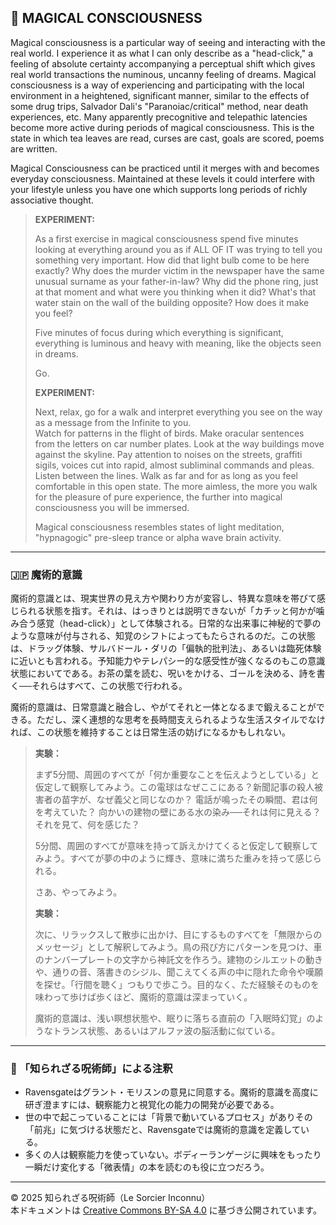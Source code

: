 ## 🧛 MAGICAL CONSCIOUSNESS

Magical consciousness is a particular way of seeing and interacting with the real world. I experience it as what I can only describe as a "head-click," a feeling of absolute certainty accompanying a perceptual shift which gives real world transactions the numinous, uncanny feeling of dreams. Magical consciousness is a way of experiencing and participating with the local environment in a heightened, significant manner, similar to the effects of some drug trips, Salvador Dali's "Paranoiac/critical" method, near death experiences, etc. Many apparently precognitive and telepathic latencies become more active during periods of magical consciousness. This is the state in which tea leaves are read, curses are cast, goals are scored, poems are written.

Magical Consciousness can be practiced until it merges with and becomes everyday consciousness. Maintained at these levels it could interfere with your lifestyle unless you have one which supports long periods of richly associative thought.

> **EXPERIMENT:**
> 
> As a first exercise in magical consciousness spend five minutes looking at everything around you as if ALL OF IT was trying to tell you something very important. How did that light bulb come to be here exactly? Why does the murder victim in the newspaper have the same unusual surname as your father-in-law? Why did the phone ring, just at that moment and what were you thinking when it did? What's that water stain on the wall of the building opposite? How does it make you feel?
>
> Five minutes of focus during which everything is significant, everything is luminous and heavy with meaning, like the objects seen in dreams.
>
>Go.
>
>**EXPERIMENT:**
>
> Next, relax, go for a walk and interpret everything you see on the way as a message from the Infinite to you.  
Watch for patterns in the flight of birds. Make oracular sentences from the letters on car number plates. Look at the way buildings move against the skyline. Pay attention to noises on the streets, graffiti sigils, voices cut into rapid, almost subliminal commands and pleas. Listen between the lines. Walk as far and for as long as you feel comfortable in this open state. The more aimless, the more you walk for the pleasure of pure experience, the further into magical consciousness you will be immersed.
>
> Magical consciousness resembles states of light meditation, "hypnagogic" pre-sleep trance or alpha wave brain activity.

---

### 🇯🇵 魔術的意識

魔術的意識とは、現実世界の見え方や関わり方が変容し、特異な意味を帯びて感じられる状態を指す。それは、はっきりとは説明できないが「カチッと何かが噛み合う感覚（head-click）」として体験される。日常的な出来事に神秘的で夢のような意味が付与される、知覚のシフトによってもたらされるのだ。この状態は、ドラッグ体験、サルバドール・ダリの「偏執的批判法」、あるいは臨死体験に近いとも言われる。予知能力やテレパシー的な感受性が強くなるのもこの意識状態においてである。お茶の葉を読む、呪いをかける、ゴールを決める、詩を書く──それらはすべて、この状態で行われる。

魔術的意識は、日常意識と融合し、やがてそれと一体となるまで鍛えることができる。ただし、深く連想的な思考を長時間支えられるような生活スタイルでなければ、この状態を維持することは日常生活の妨げになるかもしれない。

> **実験：**  
>
> まず5分間、周囲のすべてが「何か重要なことを伝えようとしている」と仮定して観察してみよう。この電球はなぜここにある？新聞記事の殺人被害者の苗字が、なぜ義父と同じなのか？ 電話が鳴ったその瞬間、君は何を考えていた？ 向かいの建物の壁にある水の染み──それは何に見える？ それを見て、何を感じた？
> 
> 5分間、周囲のすべてが意味を持って訴えかけてくると仮定して観察してみよう。すべてが夢の中のように輝き、意味に満ちた重みを持って感じられる。
> 
> さあ、やってみよう。
>
> **実験：**
> 
> 次に、リラックスして散歩に出かけ、目にするものすべてを「無限からのメッセージ」として解釈してみよう。鳥の飛び方にパターンを見つけ、車のナンバープレートの文字から神託文を作ろう。建物のシルエットの動きや、通りの音、落書きのシジル、聞こえてくる声の中に隠れた命令や嘆願を探せ。「行間を聴く」つもりで歩こう。目的なく、ただ経験そのものを味わって歩けば歩くほど、魔術的意識は深まっていく。
>
> 魔術的意識は、浅い瞑想状態や、眠りに落ちる直前の「入眠時幻覚」のようなトランス状態、あるいはアルファ波の脳活動に似ている。

---

### 🐌 「知られざる呪術師」による注釈

- Ravensgateはグラント・モリスンの意見に同意する。魔術的意識を高度に研ぎ澄ますには、観察能力と視覚化の能力の開発が必要である。
- 世の中で起こっていることには「背景で動いているプロセス」がありその「前兆」に気づける状態だと、Ravensgateでは魔術的意識を定義している。
- 多くの人は観察能力を使っていない。ボディーランゲージに興味をもったり一瞬だけ変化する「微表情」の本を読むのも役に立つだろう。

---

© 2025 知られざる呪術師（Le Sorcier Inconnu）  
本ドキュメントは [Creative Commons BY-SA 4.0](https://creativecommons.org/licenses/by-sa/4.0/deed.ja) に基づき公開されています。
